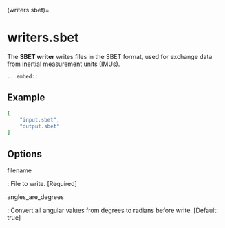 (writers.sbet)=

# writers.sbet

The **SBET writer** writes files in the SBET format, used for exchange data from inertial measurement units (IMUs).

```{eval-rst}
.. embed::
```

## Example

```json
[
    "input.sbet",
    "output.sbet"
]
```

## Options

filename

: File to write. \[Required\]

angles_are_degrees

: Convert all angular values from degrees to radians before write.
  \[Default: true\]

```{include} writer_opts.md
```
